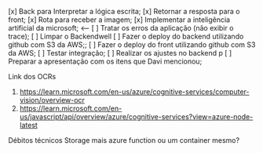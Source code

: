 [x] Back para Interpretar a lógica escrita;
[x] Retornar a resposta para o front;
[x] Rota para receber a imagem;
[x] Implementar a inteligência artificial da microsoft; <--
[ ] Tratar os erros da aplicação (não exibir o trace);
[ ] Limpar o Backendwell
[ ] Fazer o deploy do backend utilizando github com S3 da AWS;;
[ ] Fazer o deploy do front utilizando github com S3 da AWS;
[ ] Testar integração;
[ ] Realizar os ajustes no backend p
[ ] Preparar a apresentação com os itens que Davi mencionou;

Link dos OCRs
1. https://learn.microsoft.com/en-us/azure/cognitive-services/computer-vision/overview-ocr
2. https://learn.microsoft.com/en-us/javascript/api/overview/azure/cognitive-services?view=azure-node-latest

Débitos técnicos
Storage mais azure function ou um container mesmo?